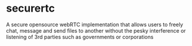securertc
=========

A secure opensource webRTC implementation that allows users to freely chat, message and send files to another without the pesky interference or listening of 3rd parties such as governments or corporations
